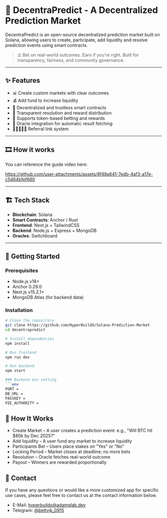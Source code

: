 # 🧠 DecentraPredict - A Decentralized Prediction Market

DecentraPredict is an open-source decentralized prediction market built on Solana, allowing users to create, participate, add liquidity and resolve prediction events using smart contracts. 

> ⚖️ Bet on real-world outcomes. Earn if you're right. Built for transparency, fairness, and community governance.

---

## ✨ Features

- 📊 Create custom markets with clear outcomes
- 💰 Add fund to increase liquidity
- 🔐 Decentralized and trustless smart contracts
- 🧾 Transparent resolution and reward distribution
- 💸 Supports token-based betting and rewards
- 🧠 Oracle integration for automatic result fetching
- 👨🏿‍🤝‍👨🏿 Referral link system

---

## 🎞 How it works
You can reference the guide video here:

https://github.com/user-attachments/assets/8f48a641-7edb-4af3-a17e-c5464bfef660

---

## 🏗️ Tech Stack

- **Blockchain**: Solana
- **Smart Contracts**: Anchor / Rust
- **Frontend**: Next.js + TailwindCSS
- **Backend**: Node.js + Express + MongoDB
- **Oracles**: Switchboard

---

## 🚀 Getting Started

### Prerequisites

- Node.js v18+
- Anchor 0.29.0
- Next.js v15.2.1+
- MongoDB Atlas (for backend data)

### Installation

```bash
# Clone the repository
git clone https://github.com/HyperBuildX/Solana-Prediction-Market
cd decentrapredict

# Install dependencies
npm install

# Run frontend
npm run dev

# Run backend
npm start

### Backend env setting
```env
PORT = 
DB_URL = 
PASSKEY = 
FEE_AUTHORITY = 
```

## 🧠 How It Works

- Create Market – A user creates a prediction event: e.g., "Will BTC hit $80k by Dec 2025?"
- Add liquidity – A user fund any market to increase liquidity
- Participants Bet – Users place stakes on "Yes" or "No"
- Locking Period – Market closes at deadline; no more bets
- Resolution – Oracle fetches real-world outcome
- Payout – Winners are rewarded proportionally

## 💬 Contact

If you have any questions or would like a more customized app for specific use cases, please feel free to contact us at the contact information below.
- E-Mail: hyperbuildx@adamglab.dev
- Telegram: [@bettyjk_0915](https://t.me/bettyjk_0915)
